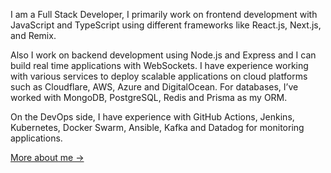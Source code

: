 I am a Full Stack Developer, I primarily work on frontend development with JavaScript and TypeScript using different frameworks like React.js, Next.js, and Remix.

Also I work on backend development using Node.js and Express and I can build real time applications with WebSockets. I have experience working with various services to deploy scalable applications on cloud platforms such as Cloudflare, AWS, Azure and DigitalOcean. For databases, I’ve worked with MongoDB, PostgreSQL, Redis and Prisma as my ORM.

On the DevOps side, I have experience with GitHub Actions, Jenkins, Kubernetes, Docker Swarm, Ansible, Kafka and Datadog for monitoring applications.

[More about me &rarr;](https://ganeshwadhe.com)
